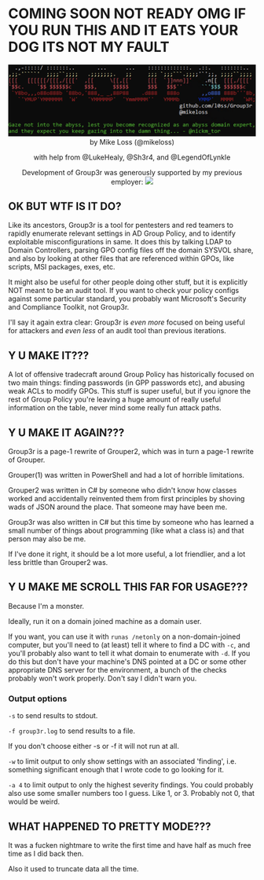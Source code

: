# COMING SOON NOT READY OMG IF YOU RUN THIS AND IT EATS YOUR DOG ITS NOT MY FAULT

<div align="center">
<img src="./Group3r-Banner.png" alt="Group3r Banner">
by Mike Loss (@mikeloss)

with help from @LukeHealy, @Sh3r4, and @LegendOfLynkle


Development of Group3r was generously supported by my previous employer:
  <img src="https://user-images.githubusercontent.com/24580473/124420224-bd3fbf00-dd91-11eb-9ac6-936e6992bd38.png" data-canonical-src="https://user-images.githubusercontent.com/24580473/124420224-bd3fbf00-dd91-11eb-9ac6-936e6992bd38.png" width="300"/>
</div>

## OK BUT WTF IS IT DO?

Like its ancestors, Group3r is a tool for pentesters and red teamers to rapidly enumerate relevant settings in AD Group Policy, and to identify exploitable misconfigurations in same. It does this by talking LDAP to Domain Controllers, parsing GPO config files off the domain SYSVOL share, and also by looking at other files that are referenced within GPOs, like scripts, MSI packages, exes, etc.

It might also be useful for other people doing other stuff, but it is explicitly NOT meant to be an audit tool. If you want to check your policy configs against some particular standard, you probably want Microsoft's Security and Compliance Toolkit, not Group3r.

I'll say it again extra clear: Group3r is *even more* focused on being useful for attackers and *even less* of an audit tool than previous iterations.

## Y U MAKE IT???

A lot of offensive tradecraft around Group Policy has historically focused on two main things: finding passwords (in GPP passwords etc), and abusing weak ACLs to modify GPOs. This stuff is super useful, but if you ignore the rest of Group Policy you're leaving a huge amount of really useful information on the table, never mind some really fun attack paths.

## Y U MAKE IT AGAIN???

Group3r is a page-1 rewrite of Grouper2, which was in turn a page-1 rewrite of Grouper. 

Grouper(1) was written in PowerShell and had a lot of horrible limitations.

Grouper2 was written in C# by someone who didn't know how classes worked and accidentally reinvented them from first principles by shoving wads of JSON around the place. That someone may have been me.

Group3r was also written in C# but this time by someone who has learned a small number of things about programming (like what a class is) and that person may also be me.

If I've done it right, it should be a lot more useful, a lot friendlier, and a lot less brittle than Grouper2 was.

## Y U MAKE ME SCROLL THIS FAR FOR USAGE???

Because I'm a monster.

Ideally, run it on a domain joined machine as a domain user. 

If you want, you can use it with `runas /netonly` on a non-domain-joined computer, but you'll need to (at least) tell it where to find a DC with `-c`, and you'll probably also want to tell it what domain to enumerate with `-d`. If you do this but don't have your machine's DNS pointed at a DC or some other appropriate DNS server for the environment, a bunch of the checks probably won't work properly. Don't say I didn't warn you.

### Output options
`-s` to send results to stdout.

`-f group3r.log` to send results to a file.

If you don't choose either -s or -f it will not run at all.

`-w` to limit output to only show settings with an associated 'finding', i.e. something significant enough that I wrote code to go looking for it.

`-a 4` to limit output to only the highest severity findings. You could probably also use some smaller numbers too I guess. Like 1, or 3. Probably not 0, that would be weird. 

## WHAT HAPPENED TO PRETTY MODE???

It was a fucken nightmare to write the first time and have half as much free time as I did back then.

Also it used to truncate data all the time.